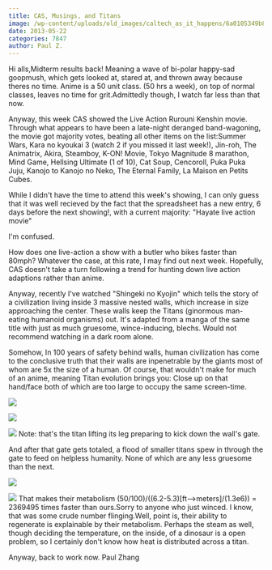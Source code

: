 ```yaml
---
title: CAS, Musings, and Titans
image: /wp-content/uploads/old_images/caltech_as_it_happens/6a0105349b8251970b0191024d78de970c.png
date: 2013-05-22
categories: 7847
author: Paul Z.
---
```



Hi alls,Midterm results back! Meaning a wave of bi-polar happy-sad goopmush, which gets looked at, stared at, and thrown away because theres no time. Anime is a 50 unit class. (50 hrs a week), on top of normal classes, leaves no time for grit.Admittedly though, I watch far less than that now.

Anyway, this week CAS showed the Live Action Rurouni Kenshin movie. Through what appears to have been a late-night deranged band-wagoning, the movie got majority votes, beating all other items on the list:Summer Wars,  Kara no kyoukai 3 (watch 2 if you missed it last week!),  Jin-roh, The Animatrix,  Akira,  Steamboy,  K-ON! Movie,  Tokyo Magnitude 8 marathon,  Mind Game,  Hellsing Ultimate (1 of 10),  Cat Soup,  Cencoroll,  Puka Puka Juju,  Kanojo to Kanojo no Neko,  The Eternal Family,  La Maison en Petits Cubes.

While I didn't have the time to attend this week's showing, I can only guess that it was well recieved by the fact that the spreadsheet has a new entry, 6 days before the next showing!, with a current majority: "Hayate live action movie" 

I'm confused.

How does one live-action a show with a butler who bikes faster than 80mph? Whatever the case, at this rate, I may find out next week. Hopefully, CAS doesn't take a turn following a trend for hunting down live action adaptions rather than anime. 

Anyway, recently I've watched "Shingeki no Kyojin" which tells the story of a civilization living inside 3 massive nested walls, which increase in size approaching the center. These walls keep the Titans (ginormous man-eating humanoid organisms) out. It's adapted from a manga of the same title with just as much gruesome, wince-inducing, blechs. Would not recommend watching in a dark room alone.

Somehow, In 100 years of safety behind walls, human civilization has come to the conclusive truth that their walls are inpenetrable by the giants most of whom are 5x the size of a human. Of course, that wouldn't make for much of an anime, meaning Titan evolution brings you:
Close up on that hand/face both of which are too large to occupy the same screen-time.


![](/old_images/caltech_as_it_happens/6a0105349b8251970b01901c577301970b.png)

![](/old_images/caltech_as_it_happens/6a0105349b8251970b01901c5775f2970b.png)


![](/old_images/caltech_as_it_happens/6a0105349b8251970b0191024d7e1b970c.png)
Note: that's the titan lifting its leg preparing to kick down the wall's gate.

And after that gate gets totaled, a flood of smaller titans spew in through the gate to feed on helpless humanity. None of which are any less gruesome than the next.


![](/old_images/caltech_as_it_happens/6a0105349b8251970b0192aa15e633970d.png)

![](/old_images/caltech_as_it_happens/6a0105349b8251970b0191024d848d970c.png)
That makes their metabolism (50/100)/((6.2-5.3)[ft--&gt;meters]/(1.3e6)) = 2369495 times faster than ours.Sorry to anyone who just winced. I know, that was some crude number flinging.Well, point is, their ability to regenerate is explainable by their metabolism. Perhaps the steam as well, though deciding the temperature, on the inside, of a dinosaur is a open problem, so I certainly don't know how heat is distributed across a titan.

Anyway, back to work now. Paul Zhang

